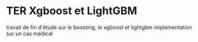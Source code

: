 # TER Xgboost et LightGBM
travail de fin d'étude sur le boosting, le xgboost et lightgbm
implementation sur un cas médical
